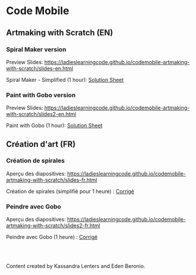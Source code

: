 # Code Mobile
## Artmaking with Scratch (EN)


### Spiral Maker version

Preview Slides: https://ladieslearningcode.github.io/codemobile-artmaking-with-scratch/slides-en.html

Spiral Maker - Simplified (1 hour): <a href="https://docs.google.com/document/d/12d8Uwac4H4wQDCHN8oLuX_bhEpJ48xUB-Yu22lTVoqc/edit?usp=sharing">Solution Sheet</a>

### Paint with Gobo version

Preview Slides: https://ladieslearningcode.github.io/codemobile-artmaking-with-scratch/slides2-en.html

Paint with Gobo (1 hour): <a href="https://docs.google.com/document/d/1iNRHYAays9qSobQ2kdNm-z1nQx3GV7x1_3masDF7V_o/edit?usp=sharing">Solution Sheet</a>


## Création d'art (FR)

### Création de spirales

Aperçu des diapositives: https://ladieslearningcode.github.io/codemobile-artmaking-with-scratch/slides-fr.html

Création de spirales (simplifié pour 1 heure) : <a href="https://drive.google.com/file/d/0B_fFXOTsCzY7UmFDbjQ2eFFIMFdmX0NaX0tGSzRFWFdHbFI4/view?usp=sharing">Corrigé</a>

### Peindre avec Gobo

Aperçu des diapositives: https://ladieslearningcode.github.io/codemobile-artmaking-with-scratch/slides2-fr.html

Peindre avec Gobo (1 heure) : <a href="https://drive.google.com/file/d/0B_fFXOTsCzY7M1FTU3JQRnYxOThyQVNZODdFMUpMRjY4YmVR/view?usp=sharing">Corrigé</a>


<br><br>

Content created by Kassandra Lenters and Eden Beronio.
